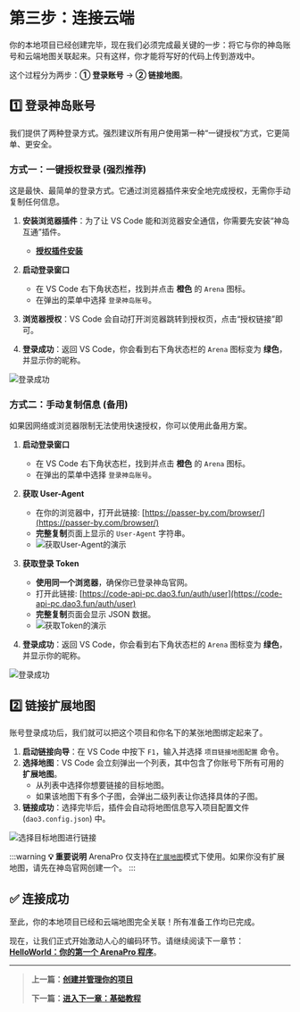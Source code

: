 # 第三步：连接云端

你的本地项目已经创建完毕，现在我们必须完成最关键的一步：将它与你的神岛账号和云端地图关联起来。只有这样，你才能将写好的代码上传到游戏中。

这个过程分为两步：**① 登录账号** -> **② 链接地图**。

## 1️⃣ 登录神岛账号

我们提供了两种登录方式。强烈建议所有用户使用第一种“一键授权”方式，它更简单、更安全。

### 方式一：一键授权登录 (强烈推荐)

这是最快、最简单的登录方式。它通过浏览器插件来安全地完成授权，无需你手动复制任何信息。

1.  **安装浏览器插件**：为了让 VS Code 能和浏览器安全通信，你需要先安装“神岛互通”插件。

    - **[授权插件安装](/auth)**

1.  **启动登录窗口**

    - 在 VS Code 右下角状态栏，找到并点击 **橙色** 的 `Arena` 图标。
    - 在弹出的菜单中选择 `登录神岛账号`。

1.  **浏览器授权**：VS Code 会自动打开浏览器跳转到授权页，点击“授权链接”即可。
1.  **登录成功**：返回 VS Code，你会看到右下角状态栏的 `Arena` 图标变为 **绿色**，并显示你的昵称。

![登录成功](/QQ20241128-220642.png)

### 方式二：手动复制信息 (备用)

如果因网络或浏览器限制无法使用快速授权，你可以使用此备用方案。

1.  **启动登录窗口**

    - 在 VS Code 右下角状态栏，找到并点击 **橙色** 的 `Arena` 图标。
    - 在弹出的菜单中选择 `登录神岛账号`。

2.  **获取 User-Agent**

    - 在你的浏览器中，打开此链接: [https://passer-by.com/browser/](https://passer-by.com/browser/)
    - **完整复制**页面上显示的 `User-Agent` 字符串。
    - ![获取User-Agent的演示](https://static.codemao.cn/pickduck/r1MiBddxkg.gif?hash=FnDE12EtzYOF85UdIFU2tGZrPr-B)

3.  **获取登录 Token**

    - **使用同一个浏览器**，确保你已登录神岛官网。
    - 打开此链接: [https://code-api-pc.dao3.fun/auth/user](https://code-api-pc.dao3.fun/auth/user)
    - **完整复制**页面会显示 JSON 数据。
    - ![获取Token的演示](https://static.codemao.cn/pickduck/Hkyxvu_ekg.gif?hash=FmIsFcjEF_1YO2HVd4xDNFZDT3pl)

4.  **登录成功**：返回 VS Code，你会看到右下角状态栏的 `Arena` 图标变为 **绿色**，并显示你的昵称。

![登录成功](/QQ20241128-220642.png)

## 2️⃣ 链接扩展地图

账号登录成功后，我们就可以把这个项目和你名下的某张地图绑定起来了。

1.  **启动链接向导**：在 VS Code 中按下 `F1`，输入并选择 `项目链接地图配置` 命令。
2.  **选择地图**：VS Code 会立刻弹出一个列表，其中包含了你账号下所有可用的**扩展地图**。
    - 从列表中选择你想要链接的目标地图。
    - 如果该地图下有多个子图，会弹出二级列表让你选择具体的子图。
3.  **链接成功**：选择完毕后，插件会自动将地图信息写入项目配置文件 (`dao3.config.json`) 中。

![选择目标地图进行链接](/QQ_1721015607139.webp)

:::warning
**💡 重要说明**
ArenaPro 仅支持在[`扩展地图`](/authority/expandMap)模式下使用。如果你没有扩展地图，请先在神岛官网创建一个。
:::

## ✅ 连接成功

至此，你的本地项目已经和云端地图完全关联！所有准备工作均已完成。

现在，让我们正式开始激动人心的编码环节。请继续阅读下一章节：**[HelloWorld：你的第一个 ArenaPro 程序](../03-basic-tutorial/01-hello-world-tutorial.md)**。

---

> **上一篇：[创建并管理你的项目](./02-create-project.md)**
>
> **下一篇：[进入下一章：基础教程](../03-basic-tutorial/01-hello-world-tutorial.md)**
